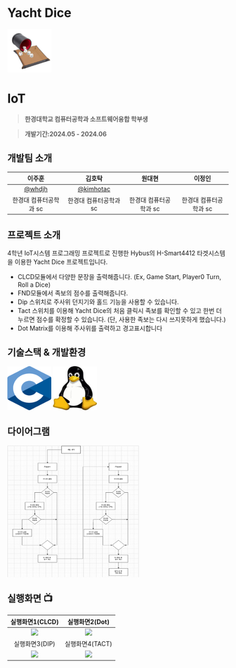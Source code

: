 # Yacht Dice
<img src="/image/title.jpg" width="100" height="100"/>

# IoT 
> **한경대학교 컴퓨터공학과 소프트웨어융합 학부생**

> **개발기간:2024.05 - 2024.06**

## 개발팀 소개
|      이주훈       |       김호탁      |       원대현     |       이정인     |
| :-------------: | :-------------: | :-------------: | :-------------: |
|   [@whdjh](https://github.com/whdjh)   |    [@kimhotac](https://github.com/kimhotac)   |  |  |
| 한경대 컴퓨터공학과 sc | 한경대 컴퓨터공학과 sc | 한경대 컴퓨터공학과 sc | 한경대 컴퓨터공학과 sc |

## 프로젝트 소개
4학년 IoT시스템 프로그래밍 프로젝트로 진행한 Hybus의 H-Smart4412 타겟시스템을 이용한 Yacht Dice 프로젝트입니다. 
- CLCD모듈에서 다양한 문장을 출력해줍니다. (Ex, Game Start, Player0 Turn, Roll a Dice)
- FND모듈에서 족보의 점수를 출력해줍니다.
- Dip 스위치로 주사위 던지기와 홀드 기능을 사용할 수 있습니다.
- Tact 스위치를 이용해 Yacht Dice의 처음 클릭시 족보를 확인할 수 있고 한번 더 누르면 점수를 확정할 수 있습니다. (단, 사용한 족보는 다시 쓰지못하게 했습니다.)
- Dot Matrix를 이용해 주사위를 출력하고 경고표시합니다

## 기술스택 & 개발환경
<img src="/image/c.png" width="100" height="100"/>

<img src="/image/linux.jpeg" width="100" height="100"/>         

## 다이어그램
<img src="/image/dia.png" width="300" height="300"/>

## 실행화면 📺
| 실행화면1(CLCD) | 실행화면2(Dot) |
| :-------------------------------------------: | :------------: |
| <img width="329" src="주소입력"/> | <img width="329" src="주소입력"/> |  
| 실행화면3(DIP) | 실행화면4(TACT) |  
| <img width="329" src="주소입력"/> | <img width="329" src="주소입력"/> |
